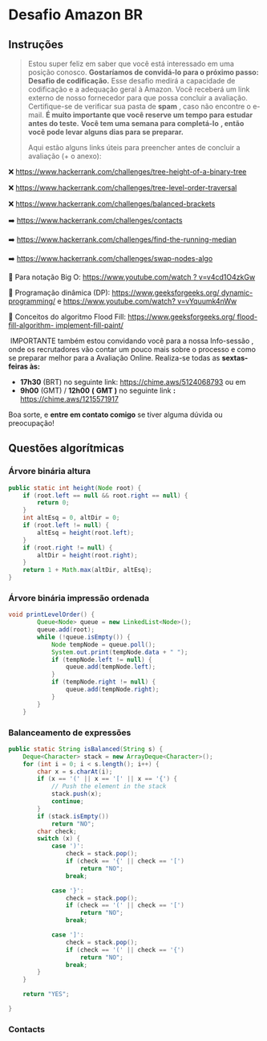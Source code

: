 # Desafio Amazon BR

##  Instruções

> Estou super feliz em saber que você está interessado em uma posição conosco. **Gostaríamos de convidá-lo para o próximo passo: Desafio de codificação.** Esse desafio medirá a capacidade de codificação e a adequação geral à Amazon. Você receberá um link externo de nosso fornecedor para que possa concluir a avaliação. Certifique-se de verificar sua pasta de **spam** , caso não encontre o e-mail. **É muito importante que você reserve um tempo para estudar antes do teste.** **Você tem uma semana para completá-lo** **, então você pode levar alguns dias para se preparar.** 
>
>  Aqui estão alguns links úteis para preencher antes de concluir a avaliação (+ o anexo): 
>

❌  https://www.hackerrank.com/challenges/tree-height-of-a-binary-tree

❌ https://www.hackerrank.com/challenges/tree-level-order-traversal

❌ https://www.hackerrank.com/challenges/balanced-brackets

➡️ https://www.hackerrank.com/challenges/contacts

➡️ https://www.hackerrank.com/challenges/find-the-running-median

➡️ https://www.hackerrank.com/challenges/swap-nodes-algo

🎥 Para notação Big O: [https://www.youtube.com/watch ](https://www.youtube.com/watch?v=v4cd1O4zkGw)[? ](https://www.youtube.com/watch?v=v4cd1O4zkGw)[v=v4cd1O4zkGw](https://www.youtube.com/watch?v=v4cd1O4zkGw)

📃 Programação dinâmica (DP): [https://www.geeksforgeeks.org/ ](https://www.geeksforgeeks.org/dynamic-programming/)[dynamic-programming/](https://www.geeksforgeeks.org/dynamic-programming/) e [https://www.youtube.com/watch? ](https://www.youtube.com/watch?v=vYquumk4nWw)[v=vYquumk4nWw](https://www.youtube.com/watch?v=vYquumk4nWw)

📃 Conceitos do algoritmo Flood Fill: [https://www.geeksforgeeks.org/ ](https://www.geeksforgeeks.org/flood-fill-algorithm-implement-fill-paint/)[flood-fill-algorithm- ](https://www.geeksforgeeks.org/flood-fill-algorithm-implement-fill-paint/)[implement-fill-paint/](https://www.geeksforgeeks.org/flood-fill-algorithm-implement-fill-paint/)

​	IMPORTANTE também estou convidando você para a nossa Info-sessão , onde os recrutadores vão contar um pouco mais sobre o processo e como se preparar melhor para a Avaliação Online. Realiza-se todas as **sextas-feiras às:**

- **17h30** (BRT) no seguinte link: https://chime.aws/5124068793 ou em
- **9h00** (GMT) / **12h00** **(** **GMT )** no seguinte link **:** https://chime.aws/1215571917 

Boa sorte, e **entre em contato comigo** se tiver alguma dúvida ou preocupação!

## Questões algorítmicas

### Árvore binária altura

```java
public static int height(Node root) {
    if (root.left == null && root.right == null) {
        return 0;
    }
    int altEsq = 0, altDir = 0;
    if (root.left != null) {
        altEsq = height(root.left);
    }
    if (root.right != null) {
        altDir = height(root.right);
    }
    return 1 + Math.max(altDir, altEsq);
}
```

### Árvore binária impressão ordenada

```java
void printLevelOrder() {
        Queue<Node> queue = new LinkedList<Node>();
        queue.add(root);
        while (!queue.isEmpty()) {
            Node tempNode = queue.poll();
            System.out.print(tempNode.data + " ");
            if (tempNode.left != null) {
                queue.add(tempNode.left);
            }
            if (tempNode.right != null) {
                queue.add(tempNode.right);
            }
        }
    }
```

### Balanceamento de expressões

```java
public static String isBalanced(String s) {
    Deque<Character> stack = new ArrayDeque<Character>();
    for (int i = 0; i < s.length(); i++) {
        char x = s.charAt(i);
        if (x == '(' || x == '[' || x == '{') {
            // Push the element in the stack
            stack.push(x);
            continue;
        }
        if (stack.isEmpty())
            return "NO";
        char check;
        switch (x) {
            case ')':
                check = stack.pop();
                if (check == '{' || check == '[')
                    return "NO";
                break;

            case '}':
                check = stack.pop();
                if (check == '(' || check == '[')
                    return "NO";
                break;

            case ']':
                check = stack.pop();
                if (check == '(' || check == '{')
                    return "NO";
                break;
        }
    }

    return "YES";

}
```

### Contacts

```java
```

